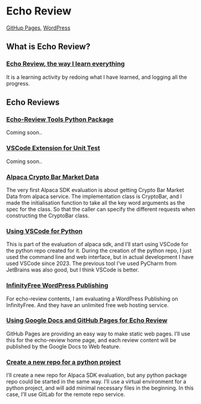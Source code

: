 # Echo Review
[GitHup Pages](https://echo-review.com/), [WordPress](https://echo-review.free.nf)

## What is Echo Review?

### [Echo Review, the way I learn everything](https://docs.google.com/document/d/e/2PACX-1vT3XmPU6_6sVhs-OJdU31uEXHULB6Q0THjeCuIE960bZsoL6LQf3gzV2G0a5CC3laNz_x9-dtYFtJrG/pub)
It is a learning activity by redoing what I have learned, and logging all the progress.

## Echo Reviews

### [Echo-Review Tools Python Package](https://docs.google.com/document/d/e/2PACX-1vRJk1UCyUG5eshAMjtI57gzkd4Bwf6oBooKaNB8ETQI_dP2dM8QbxlaZ4_nbxVD39VxyFm9SN1Whs9R/pub)
Coming soon..

### [VSCode Extension for Unit Test](https://docs.google.com/document/d/e/2PACX-1vQDoSAk7cFIkyfUVZ-vzg4MB0Fax_XKz_f2yOcyW_PJ3lB95XqxGCdtX4uObwgwmTcmGcvo_1wHutW8/pub)
Coming soon..

### [Alpaca Crypto Bar Market Data](https://docs.google.com/document/d/e/2PACX-1vSbO0Z71FGjZoAHNtqJCIjSdJyvg8Num48C_SKdutLMPdZa9bkfKp11N0Pjbe9GuUlmEgL1ekTcB3qz/pub)
The very first Alpaca SDK evaluation is about getting Crypto Bar Market Data from alpaca service. The implementation class is CryptoBar, and I made the initialisation function to take all the key word arguments as the spec for the class. So that the caller can specify the different requests when constructing the CryptoBar class.

### [Using VSCode for Python](https://docs.google.com/document/d/e/2PACX-1vTO0qs19g1TFRSKFeg3Rdo4wpBodCBolCwpk0rNY4CK8aSoPDoYtAsH2OM4Ozzr_nEp4f1uOR1GYurt/pub)
This is part of the evaluation of alpaca sdk, and I’ll start using VSCode for the python repo created for it. During the creation of the python repo, I just used the command line and web interface, but in actual development I have used VSCode since 2023. The previous tool I’ve used PyCharm from JetBrains was also good, but I think VSCode is better.

### [InfinityFree WordPress Publishing](https://docs.google.com/document/d/e/2PACX-1vStF8kLlgj0SeDV53oVXHiBDX67xv2waptEhepkH7C15izunJd10OV8s9mrTr-M7YVa4m_xHzZh6US2/pub)
For echo-review contents, I am evaluating a WordPress Publishing on InfinityFree. And they have an unlimited free web hosting service.

### [Using Google Docs and GitHub Pages for Echo Review](https://docs.google.com/document/d/e/2PACX-1vRmkWbMAaz_aHAcn-63dwsrTFuEzq7jbCoOzm1Xq9u3uioUhSdJfPYZw5jWU__U1gNd9gD0V1p-e7c6/pub)
GitHub Pages are providing an easy way to make static web pages. I’ll use this for the echo-review home page, and each review content will be published by the Google Docs to Web feature.

### [Create a new repo for a python project](https://docs.google.com/document/d/e/2PACX-1vTC_sEQaTS1hDEwW21iwXDcCElZQb0jiNG4RPP-5gmwDHSZU-L6OtyiP1SRTMVHN8ObO2AvS7r9R_uM/pub)
I’ll create a new repo for Alpaca SDK evaluation, but any python package repo could be started in the same way. I’ll use a virtual environment for a python project, and will add minimal necessary files in the beginning. In this case, I’ll use GitLab for the remote repo service.